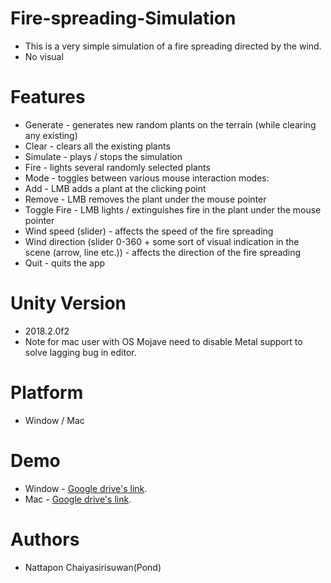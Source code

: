 # Fire-spreading-Simulation
- This is a very simple simulation of a fire spreading directed by the wind.
- No visual

# Features
- Generate - generates new random plants on the terrain (while clearing any existing)
- Clear - clears all the existing plants
- Simulate - plays / stops the simulation
- Fire - lights several randomly selected plants
- Mode - toggles between various mouse interaction modes:
- Add - LMB adds a plant at the clicking point
- Remove - LMB removes the plant under the mouse pointer
- Toggle Fire - LMB lights / extinguishes fire in the plant under the mouse pointer
- Wind speed (slider) - affects the speed of the fire spreading
- Wind direction (slider 0-360 + some sort of visual indication in the scene (arrow, line etc.))  - affects the direction of the fire spreading
- Quit - quits the app

# Unity Version
- 2018.2.0f2
- Note for mac user with OS Mojave need to disable Metal support to solve lagging bug in editor.

# Platform
- Window / Mac

# Demo
- Window - [Google drive's link](https://drive.google.com/open?id=1p5WjZb4aR6fjEISOBkQh4TfCbFU14pXL).
- Mac - [Google drive's link](https://drive.google.com/open?id=1D1krulxU0T_M8nzzjdSI-Dadqnk3Z72j).

# Authors
- Nattapon Chaiyasirisuwan(Pond)
